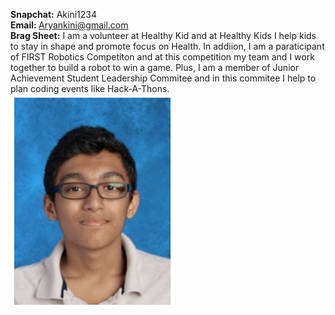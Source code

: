 <b>Snapchat:</b> Akini1234
<br>
<b>Email: </b> Aryankini@gmail.com
<br>
<b>Brag Sheet:</b> I am a volunteer at Healthy Kid and at Healthy Kids I help kids to stay in shape and promote focus on Health. In addiion, I am a paraticipant of FIRST Robotics Competiton and at this competition my team and I work together to build a robot to win a game. Plus, I am a member of Junior Achievement Student Leadership Commitee and in this commitee I help to plan coding events like Hack-A-Thons. 
<br>
<img src="myPhoto.PNG"/>
